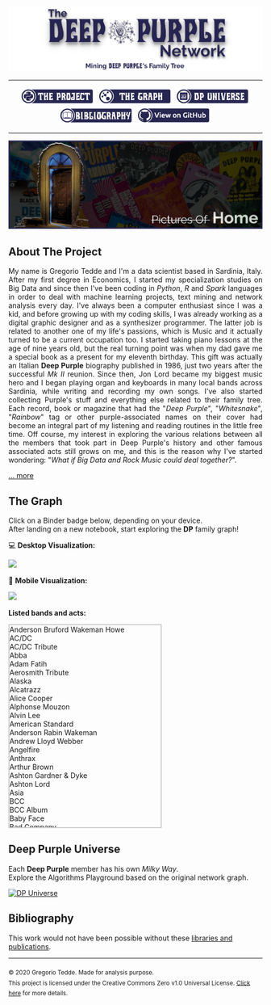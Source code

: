 <div align="center"><a href="https://greggtdd.github.io/DeepPurpleNetwork/"><img src="https://raw.githubusercontent.com/greggtdd/DeepPurpleNetwork/master/docs/site_images/dpnetwork_banner.png"></a></div>

___

<div align="center"><a href="https://greggtdd.github.io/DeepPurpleNetwork/pages/project"><img src="https://raw.githubusercontent.com/greggtdd/DeepPurpleNetwork/master/docs/site_images/button_proj.png"  width="150" height="35"></a> <a href="https://greggtdd.github.io/DeepPurpleNetwork/pages/graph"><img src="https://raw.githubusercontent.com/greggtdd/DeepPurpleNetwork/master/docs/site_images/button_graph.png"  width="150" height="35"></a> <a href="https://greggtdd.github.io/DeepPurpleNetwork/pages/dp_universe"><img src="https://raw.githubusercontent.com/greggtdd/DeepPurpleNetwork/master/docs/site_images/button_univ.png"  width="150" height="35"></a> <a href="https://greggtdd.github.io/DeepPurpleNetwork/pages/bibliography"><img src="https://raw.githubusercontent.com/greggtdd/DeepPurpleNetwork/master/docs/site_images/button_biblio.png"  width="150" height="35"></a> <a href="https://github.com/greggtdd/DeepPurpleNetwork" target="_blank"><img src="https://raw.githubusercontent.com/greggtdd/DeepPurpleNetwork/master/docs/site_images/button_git.png"  width="150" height="35"></a></div>

___

![The Deep Purple Network Project](https://github.com/greggtdd/DeepPurpleNetwork/blob/master/docs/site_images/dpnetwork_home.jpg?raw=true)

## About The Project

<div style="text-align: justify">My name is Gregorio Tedde and I'm a data scientist based in Sardinia, Italy. After my first degree in Economics, I started my specialization studies on Big Data and since then I've been coding in <em>Python</em>, <em>R</em> and <em>Spark</em> languages in order to deal with machine learning projects, text mining and network analysis every day. I've always been a computer enthusiast since I was a kid, and before growing up with my coding skills, I was already working as a digital graphic designer and as a synthesizer programmer. The latter job is related to another one of my life's passions, which is Music and it actually turned to be a current occupation too. I started taking piano lessons at the age of nine years old, but the real turning point was when my dad gave me a special book as a present for my eleventh birthday. This gift was actually an Italian <b>Deep Purple</b> biography published in 1986, just two years after the successful <em>Mk II</em> reunion. Since then, Jon Lord became my biggest music hero and I began playing organ and keyboards in many local bands across Sardinia, while writing and recording my own songs. I've also started collecting Purple's stuff and everything else related to their family tree. Each record, book or magazine that had the "<em>Deep Purple</em>", "<em>Whitesnake</em>", "<em>Rainbow</em>" tag or other purple-associated names on their cover had become an integral part of my listening and reading routines in the little free time. Off course, my interest in exploring the various relations between all the members that took part in Deep Purple's history and other famous associated acts still grows on me, and this is the reason why I've started wondering: "<em>What if Big Data and Rock Music could deal together?</em>".</div>


[... more](https://greggtdd.github.io/DeepPurpleNetwork/pages/project)


## The Graph
Click on a Binder badge below, depending on your device.<br>
After landing on a new notebook, start exploring the **DP** family graph!

💻 **Desktop Visualization:**

<a href="https://mybinder.org/v2/gh/greggtdd/DeepPurpleNetwork/master?urlpath=%2Fapps%2FDPNetworkDesktopApp.ipynb%3Fappmode_scroll%3D0" target="_blank"><img src="https://mybinder.org/badge_logo.svg"></a>


📱 **Mobile Visualization:**

<a href="https://mybinder.org/v2/gh/greggtdd/DeepPurpleNetwork/master?urlpath=%2Fapps%2FDPNetworkMobileApp.ipynb%3Fappmode_scroll%3D0" target="_blank"><img src="https://mybinder.org/badge_logo.svg"></a>

**Listed bands and acts:**
<style>
 .container { border:2px solid #ccc; width:300px; height: 400px; overflow-y: scroll; }
</style>
<div align="left">
<div class="container">
<div id="bands_list">
    Anderson Bruford Wakeman Howe<br>
    AC/DC<br>
    AC/DC Tribute<br>
    Abba<br>
    Adam Fatih<br>
    Aerosmith Tribute<br>
    Alaska<br>
    Alcatrazz<br>
    Alice Cooper<br>
    Alphonse Mouzon<br>
    Alvin Lee<br>
    American Standard<br>
    Anderson Rabin Wakeman<br>
    Andrew Lloyd Webber<br>
    Angelfire<br>
    Anthrax<br>
    Arthur Brown<br>
    Ashton Gardner & Dyke<br>
    Ashton Lord<br>
    Asia<br>
    BCC<br>
    BCC Album<br>
    Baby Face<br>
    Bad Company<br>
    Bad Company Album<br>
    Bedlam<br>
    Bernhard Welz<br>
    Bernie Marsden<br>
    Big Bertha<br>
    Billie Davis<br>
    Billy Cobham<br>
    Billy Joel<br>
    Black Label Society<br>
    Black Oak Arkansas<br>
    Black Sabbath<br>
    Black Sabbath Album<br>
    Blackmore's Night<br>
    Blessings<br>
    Blood Sweat & Tears<br>
    Blues Incorporated<br>
    Bob Dylan<br>
    Bogus Deep Purple<br>
    Bon Jovi<br>
    Boys Club<br>
    Boz Burrell<br>
    Brazen Abbot<br>
    Brian May<br>
    Bruce Dickinson<br>
    Buddy Britten & The Regents<br>
    California Breed<br>
    Captain Beyond<br>
    Chicago<br>
    Chickenfoot<br>
    Cinderella<br>
    Cofee Bar<br>
    Colusseum<br>
    Coverdale Page<br>
    Cozy Powell<br>
    Cream<br>
    Curtiss Maldoon<br>
    Cyrano And The Bergeracs<br>
    DVC<br>
    Damn Yankees<br>
    David Gilmour<br>
    David Lee Roth<br>
    Deep Purple<br>
    Def Leppard<br>
    Delta Five<br>
    Denny And The Triumphs<br>
    Denver Mule<br>
    Desperado<br>
    Device<br>
    Die Geyers<br>
    Dire Straits<br>
    Dixie Dregs<br>
    Dokken<br>
    Don Airey<br>
    Dr. John<br>
    Dream Theater<br>
    Dream Theater Album<br>
    E-Think<br>
    ELO<br>
    ELP<br>
    ELP Album<br>
    Earth Wind & Fire<br>
    Eddie Hardin<br>
    Eddie Harris<br>
    Ekseption<br>
    Electric Elves<br>
    Elf<br>
    Empire<br>
    Energy<br>
    Episode Six<br>
    Eric Clapton<br>
    Espen Lid<br>
    Europe<br>
    Fandango<br>
    Finders Keepers<br>
    Fleetwood Mac<br>
    Flying Colors<br>
    Flying Fox<br>
    Foreigner<br>
    Foreigner Album<br>
    Free<br>
    G3<br>
    GMT<br>
    Garth Rockett<br>
    Gary Moore<br>
    Genesis<br>
    George Harrison<br>
    Gillan<br>
    Gillan Glover<br>
    Giuffria<br>
    Glenn Hughes<br>
    Glenn Tipton<br>
    Gotthard<br>
    Gov't Mule<br>
    Graham Bonnet<br>
    Green Bullfrog<br>
    Greg Lake<br>
    Guns N' Roses<br>
    Hardin York<br>
    Harlot<br>
    Harvest<br>
    Heinz Burt<br>
    Hollywood Monsters<br>
    Hughes Downes<br>
    Hughes Iommi<br>
    Hughes Thrall<br>
    Hughes Turner Project<br>
    Ian Gillan<br>
    Ian Gillan Band<br>
    Iron Maiden<br>
    Jack Bruce<br>
    Jack Green<br>
    James Gang<br>
    Jan Holdeborg<br>
    Jeff Beck<br>
    Jeff Scott Soto<br>
    Jethro Tull<br>
    Jethro Tull Album<br>
    Jim Capaldi<br>
    Joe Bonamassa<br>
    Joe Lynn Turner<br>
    Joe Meek<br>
    Joe Satriani<br>
    Joe Walsh<br>
    John Mayall<br>
    Johnny Kidd And The Pirates<br>
    Jon Lord<br>
    Jon Lord Blues Project<br>
    Jordan Rudess<br>
    Journey<br>
    Judas Priest<br>
    Kansas<br>
    Keith Emerson<br>
    King Crimsom<br>
    Kings Of Chaos<br>
    Kiss<br>
    LA Guns<br>
    LMR<br>
    Led Zeppelin<br>
    Legend Voices Of Rock<br>
    Liquid Tension Experiment<br>
    Living Colour<br>
    Living Loud<br>
    Lynch Mob<br>
    Lynyrd Skynyrd<br>
    M3<br>
    MGM<br>
    Maggie Bell<br>
    Mahavishnu Orchestra<br>
    Mandrake Root<br>
    Mandred Mann<br>
    Manfred Mann<br>
    Marco Minnemann<br>
    Marsha Hunt<br>
    Masterplan<br>
    Meat Loaf<br>
    Megadeth<br>
    Metallica<br>
    Michael Bolton<br>
    Michael Jackson<br>
    Michael Men<br>
    Michael Schenker Group<br>
    Mick Jagger<br>
    Moody Blues<br>
    Moody Marsden<br>
    Moonstone Project<br>
    Mother's Army<br>
    Motörhead<br>
    Moxy<br>
    Mr. Big<br>
    Mötley Crüe<br>
    Nazareth<br>
    Nick Simper<br>
    Night Ranger<br>
    Olympic Rock & Blues Circus<br>
    Opeth<br>
    Over The Rainbow<br>
    Ozzy Osbourne<br>
    Ozzy Osbourne Tribute<br>
    PSMS<br>
    Page Plant<br>
    Paice Ashton Lord<br>
    Pat Boone<br>
    Pat Travers<br>
    Patch Of Blue<br>
    Paul Gilbert<br>
    Paul McCartney<br>
    Pete York<br>
    Peter Green<br>
    Phenomena<br>
    Phil Collins<br>
    Pink Floyd<br>
    Planet X<br>
    Poison<br>
    Popzarocca<br>
    Pretty Maids<br>
    Pride & Glory<br>
    Procol Harum<br>
    Quatermass<br>
    Queen<br>
    Quiet Riot<br>
    Quite Melon<br>
    RHCP<br>
    Rage Against The Machine<br>
    Rainbow<br>
    Randy Pie<br>
    Ratt<br>
    Repo Depo<br>
    Richie Kotzen<br>
    Rick Wakeman<br>
    Ringo Starr<br>
    Riot<br>
    River's Invitation<br>
    Robert Plant<br>
    Rock Aid Armenia<br>
    Rock Ensemble II<br>
    Rod Stewart<br>
    Roger Glover<br>
    Ronnie James Dio<br>
    Ronnie Jones<br>
    Rory Gallagher<br>
    Rosco Gordon<br>
    Roundabout<br>
    Roxy Music<br>
    Rudess Morgenstein<br>
    Rupert Hine<br>
    Rush<br>
    Rush Album<br>
    Saint Valentine's Day Massacre<br>
    Samson<br>
    Santa Barbara Machine Head<br>
    Santana<br>
    Saxon<br>
    Schon Hammer<br>
    Scorpions<br>
    Screaming Lord Sutch<br>
    Sebastian Bach<br>
    Sharon Isbin<br>
    Simon Raven Cult<br>
    Skid Row<br>
    Skid Row (Irish Band)<br>
    Slash's Snakepit<br>
    Slayer<br>
    Slipknot<br>
    Snafu<br>
    Snakecharmer<br>
    Some Other Guys<br>
    Sons Of Apollo<br>
    Soul SirKUS<br>
    Spike Edney<br>
    Spirit<br>
    Spock's Beard<br>
    Steamroller<br>
    Steve Morse Band<br>
    Stevie Nicks<br>
    Strange Brew<br>
    Strife<br>
    Sunflower Jam<br>
    Sunstorm<br>
    Supertramp<br>
    Sweetshop<br>
    Symphonyc Slam<br>
    System Of A Down<br>
    Tipton Entwistle & Powell<br>
    Talking Heads<br>
    Tempest<br>
    Ten Years After<br>
    The Allmann Brothers Band<br>
    The Aristocrats<br>
    The Artwoods<br>
    The Beatles<br>
    The Best<br>
    The Buggles<br>
    The Chateaux<br>
    The Condors<br>
    The Crusaders<br>
    The Cult<br>
    The Dead Daisies<br>
    The Dominators<br>
    The Fabulosa Brothers<br>
    The Faces<br>
    The Flowerpot Men<br>
    The Good Rats<br>
    The Government<br>
    The Hoochie Coochie Men<br>
    The Horizons<br>
    The Javelins<br>
    The Jaywalkers<br>
    The Jeff Beck Group<br>
    The Jimi Hendrix Experience<br>
    The Jumping Jimmy Band<br>
    The Kinks<br>
    The Lightnings<br>
    The MI5<br>
    The Madisons<br>
    The Marbles<br>
    The Maze<br>
    The McKinleys<br>
    The Nasty Habits<br>
    The Outlaws<br>
    The Pirates<br>
    The Police<br>
    The Police Tribute<br>
    The Renegades<br>
    The Rockers<br>
    The Rolling Stones<br>
    The Satellites<br>
    The Searchers<br>
    The Shadows Tribute<br>
    The Shindings<br>
    The Skyliners<br>
    The Spencer Davis Group<br>
    The Sweet<br>
    The Temperane Movement<br>
    The Three Musketeers<br>
    The Trip<br>
    The Vegas Kings<br>
    The Who<br>
    The Yardbirds<br>
    Thin Lizzy<br>
    Tigertailz<br>
    Tommy Bolin<br>
    Tony Ashton<br>
    Tony Iommi<br>
    Tony Martin<br>
    Toto<br>
    Traffic<br>
    Trapeze<br>
    Trevor Rabin<br>
    Twisted Sister<br>
    UFO<br>
    UK<br>
    Uli Jon Roth<br>
    Uriah Heep<br>
    Uriah Heep Live<br>
    Van Halen<br>
    Van Halen Tribute<br>
    Vanilla Fudge<br>
    Velvet Underground<br>
    Vintage 67<br>
    Wainwright's Gentlemen<br>
    Warhorse<br>
    Water (Film)<br>
    We Willie Harris<br>
    Whishbone Ash<br>
    White Lion<br>
    White Plains<br>
    Whitesnake<br>
    Widowmaker<br>
    Wild Horses<br>
    William Shatner<br>
    Winery Dogs<br>
    Winger<br>
    Y&T<br>
    Yes<br>
    Yngwie Malmsteen<br>
    Young Moody<br>
    ZZ Top<br>
    Zephyr
</div>
</div>
</div>

## Deep Purple Universe
Each **Deep Purple** member has his own <em>Milky Way</em>.<br>
Explore the Algorithms Playground based on the original network graph.

[![DP Universe](https://img.shields.io/website?color=purple&up_message=Let%27s%20go%20Space%20Truckin%27%21&url=https%3A%2F%2Fgreggtdd.github.io%2FDeepPurpleNetwork%2Fpages%2Fdp_universe)](https://greggtdd.github.io/DeepPurpleNetwork/pages/dp_universe)

## Bibliography
This work would not have been possible without these [libraries and publications](https://greggtdd.github.io/DeepPurpleNetwork/pages/bibliography).

___
<sub>© 2020 Gregorio Tedde. Made for analysis purpose.</sub><br>
<sub>This project is licensed under the Creative Commons Zero v1.0 Universal License. <a href="https://github.com/greggtdd/DeepPurpleNetwork/blob/master/LICENSE" target="_blank">Click here</a> for more details.</sub>
